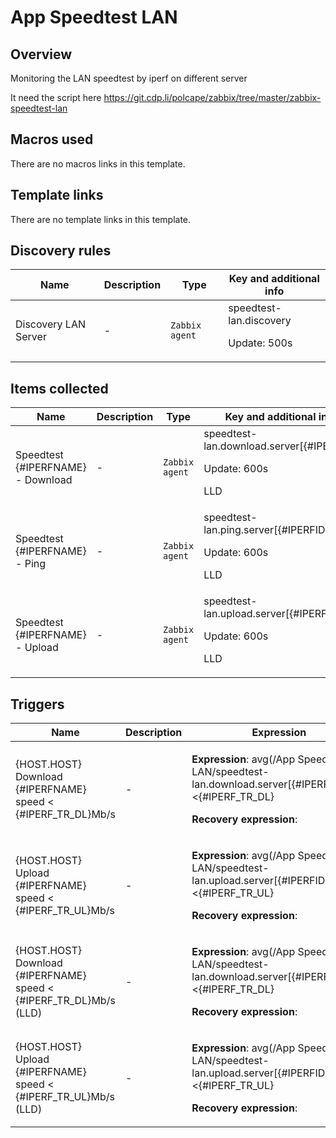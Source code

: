 # App Speedtest LAN

## Overview

Monitoring the LAN speedtest by iperf on different server


It need the script here https://git.cdp.li/polcape/zabbix/tree/master/zabbix-speedtest-lan



## Macros used

There are no macros links in this template.

## Template links

There are no template links in this template.

## Discovery rules

|Name|Description|Type|Key and additional info|
|----|-----------|----|----|
|Discovery LAN Server|<p>-</p>|`Zabbix agent`|speedtest-lan.discovery<p>Update: 500s</p>|


## Items collected

|Name|Description|Type|Key and additional info|
|----|-----------|----|----|
|Speedtest {#IPERFNAME} - Download|<p>-</p>|`Zabbix agent`|speedtest-lan.download.server[{#IPERFID}]<p>Update: 600s</p><p>LLD</p>|
|Speedtest {#IPERFNAME} - Ping|<p>-</p>|`Zabbix agent`|speedtest-lan.ping.server[{#IPERFID}]<p>Update: 600s</p><p>LLD</p>|
|Speedtest {#IPERFNAME} - Upload|<p>-</p>|`Zabbix agent`|speedtest-lan.upload.server[{#IPERFID}]<p>Update: 600s</p><p>LLD</p>|


## Triggers

|Name|Description|Expression|Priority|
|----|-----------|----------|--------|
|{HOST.HOST} Download {#IPERFNAME} speed < {#IPERF_TR_DL}Mb/s|<p>-</p>|<p>**Expression**: avg(/App Speedtest LAN/speedtest-lan.download.server[{#IPERFID}],#3)<{#IPERF_TR_DL}</p><p>**Recovery expression**: </p>|warning|
|{HOST.HOST} Upload {#IPERFNAME} speed < {#IPERF_TR_UL}Mb/s|<p>-</p>|<p>**Expression**: avg(/App Speedtest LAN/speedtest-lan.upload.server[{#IPERFID}],#3)<{#IPERF_TR_UL}</p><p>**Recovery expression**: </p>|warning|
|{HOST.HOST} Download {#IPERFNAME} speed < {#IPERF_TR_DL}Mb/s (LLD)|<p>-</p>|<p>**Expression**: avg(/App Speedtest LAN/speedtest-lan.download.server[{#IPERFID}],#3)<{#IPERF_TR_DL}</p><p>**Recovery expression**: </p>|warning|
|{HOST.HOST} Upload {#IPERFNAME} speed < {#IPERF_TR_UL}Mb/s (LLD)|<p>-</p>|<p>**Expression**: avg(/App Speedtest LAN/speedtest-lan.upload.server[{#IPERFID}],#3)<{#IPERF_TR_UL}</p><p>**Recovery expression**: </p>|warning|
